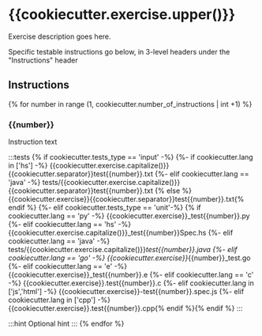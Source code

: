 # {{cookiecutter.exercise.upper()}}

Exercise description goes here.

Specific testable instructions go below, in 3-level headers under the "Instructions" header

## Instructions
{% for number in range (1, cookiecutter.number_of_instructions | int +1) %}
### {{number}}
Instruction text

:::tests
{% if cookiecutter.tests_type == 'input' -%}
{%- if cookiecutter.lang in ['hs'] -%}
{{cookiecutter.exercise.capitalize()}}{{cookiecutter.separator}}test{{number}}.txt
{%- elif cookiecutter.lang == 'java' -%}
tests/{{cookiecutter.exercise.capitalize()}}{{cookiecutter.separator}}test{{number}}.txt
{% else %}{{cookiecutter.exercise}}{{cookiecutter.separator}}test{{number}}.txt{% endif %}
{%- elif cookiecutter.tests_type == 'unit'-%} 
{% if cookiecutter.lang == 'py' -%}
{{cookiecutter.exercise}}_test{{number}}.py
{%- elif cookiecutter.lang == 'hs' -%}
{{cookiecutter.exercise.capitalize()}}_test{{number}}Spec.hs
{%- elif cookiecutter.lang == 'java' -%}
tests/{{cookiecutter.exercise.capitalize()}}_test{{number}}.java
{%- elif cookiecutter.lang == 'go' -%}
{{cookiecutter.exercise}}_{{number}}_test.go
{%- elif cookiecutter.lang == 'e' -%}
{{cookiecutter.exercise}}_test{{number}}.e
{%- elif cookiecutter.lang == 'c' -%}
{{cookiecutter.exercise}}.test{{number}}.c
{%- elif cookiecutter.lang in ['js','html'] -%} 
{{cookiecutter.exercise}}-test{{number}}.spec.js
{%- elif cookiecutter.lang in ['cpp'] -%} 
{{cookiecutter.exercise}}.test{{number}}.cpp{% endif %}{% endif %}
:::

:::hint
Optional hint
:::
{% endfor %}